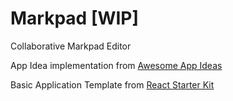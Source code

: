 Markpad [WIP]
=============
Collaborative Markpad Editor

App Idea implementation from [Awesome App Ideas](https://github.com/tastejs/awesome-app-ideas)

Basic Application Template from [React Starter Kit](https://github.com/davezuko/react-redux-starter-kit)